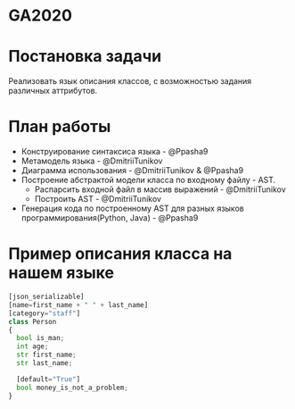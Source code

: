 # GA2020
# Постановка задачи  
Реализовать язык описания классов, с возможностью задания различных аттрибутов.  

# План работы  
* Конструирование синтаксиса языка - @Ppasha9
* Метамодель языка - @DmitriiTunikov
* Диаграмма использования - @DmitriiTunikov & @Ppasha9 
* Построение абстрактой модели класса по входному файлу - AST.
  * Распарсить входной файл в массив выражений - @DmitriiTunikov
  * Построить AST - @DmitriiTunikov  
* Генерация кода по построенному AST для разных языков программирования(Python, Java) - @Ppasha9

# Пример описания класса на нашем языке
```python
[json_serializable]
[name=first_name + " " + last_name]
[category="staff"]
class Person
{
  bool is_man;
  int age;
  str first_name;
  str last_name;

  [default="True"]
  bool money_is_not_a_problem;
}
```
